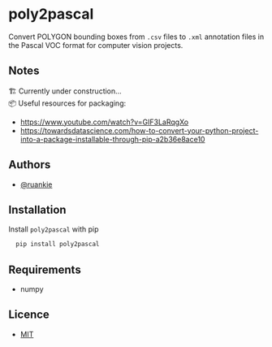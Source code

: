 # poly2pascal
Convert POLYGON bounding boxes from `.csv` files to `.xml` annotation files in the Pascal VOC format for computer vision projects.

## Notes
🏗️ Currently under construction... <br>
📦 Useful resources for packaging: 
- https://www.youtube.com/watch?v=GIF3LaRqgXo
- https://towardsdatascience.com/how-to-convert-your-python-project-into-a-package-installable-through-pip-a2b36e8ace10

## Authors
- [@ruankie](https://www.github.com/ruankie)

## Installation
Install `poly2pascal` with pip
```bash
  pip install poly2pascal
```

## Requirements
* numpy

## Licence
* [MIT](./LICENSE)